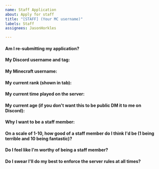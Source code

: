 ```yaml
---
name: Staff Application
about: Apply for staff
title: "[STAFF] (Your MC username)"
labels: Staff
assignees: JasonHorkles

---
```


<!--- If an application is declined, you may submit it again in 1 month. Make sure you meet the requirements (/staff command in-game) before applying. If the application isn't responded to quickly, it may be because we want to give it some more time before making a decision. Be patient. --->

#### Am I re-submitting my application?
<!--- Write your answer on this line --->

#### My Discord username and tag:


#### My Minecraft username:


#### My current rank (shown in tab):


#### My current time played on the server:


#### My current age (if you don't want this to be public DM it to me on Discord):
<!--- Please note that you MUST be over the age of 13 to apply as you can't have a GitHub account if you're under 13 --->


#### Why I want to be a staff member:


#### On a scale of 1-10, how good of a staff member do I think I'd be (1 being terrible and 10 being fantastic)?


#### Do I feel like I'm worthy of being a staff member?


#### Do I swear I'll do my best to enforce the server rules at all times?
